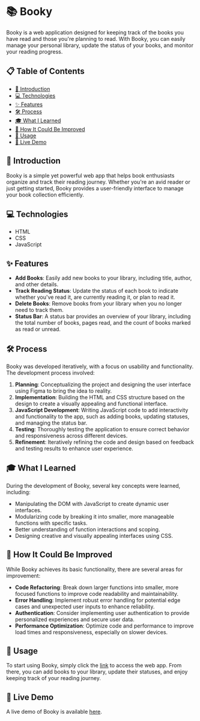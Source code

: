 # 📚 Booky

Booky is a web application designed for keeping track of the books you have read and those you're planning to read. With Booky, you can easily manage your personal library, update the status of your books, and monitor your reading progress.

## 📋 Table of Contents
- [👋 Introduction](#introduction)
- [💻 Technologies](#technologies)
- [✨ Features](#features)
- [🛠️ Process](#process)
- [🎓 What I Learned](#what-i-learned)
- [🚀 How It Could Be Improved](#how-it-could-be-improved)
- [📘 Usage](#usage)
- [🔗 Live Demo](#live-demo)

## 👋 Introduction
Booky is a simple yet powerful web app that helps book enthusiasts organize and track their reading journey. Whether you're an avid reader or just getting started, Booky provides a user-friendly interface to manage your book collection efficiently.

## 💻 Technologies
- HTML
- CSS
- JavaScript

## ✨ Features
- **Add Books**: Easily add new books to your library, including title, author, and other details.
- **Track Reading Status**: Update the status of each book to indicate whether you've read it, are currently reading it, or plan to read it.
- **Delete Books**: Remove books from your library when you no longer need to track them.
- **Status Bar**: A status bar provides an overview of your library, including the total number of books, pages read, and the count of books marked as read or unread.

## 🛠️ Process
Booky was developed iteratively, with a focus on usability and functionality. The development process involved:

1. **Planning**: Conceptualizing the project and designing the user interface using Figma to bring the idea to reality.
2. **Implementation**: Building the HTML and CSS structure based on the design to create a visually appealing and functional interface.
3. **JavaScript Development**: Writing JavaScript code to add interactivity and functionality to the app, such as adding books, updating statuses, and managing the status bar.
4. **Testing**: Thoroughly testing the application to ensure correct behavior and responsiveness across different devices.
5. **Refinement**: Iteratively refining the code and design based on feedback and testing results to enhance user experience.

## 🎓 What I Learned
During the development of Booky, several key concepts were learned, including:

- Manipulating the DOM with JavaScript to create dynamic user interfaces.
- Modularizing code by breaking it into smaller, more manageable functions with specific tasks.
- Better understanding of function interactions and scoping.
- Designing creative and visually appealing interfaces using CSS.

## 🚀 How It Could Be Improved
While Booky achieves its basic functionality, there are several areas for improvement:

- **Code Refactoring**: Break down larger functions into smaller, more focused functions to improve code readability and maintainability.
- **Error Handling**: Implement robust error handling for potential edge cases and unexpected user inputs to enhance reliability.
- **Authentication**: Consider implementing user authentication to provide personalized experiences and secure user data.
- **Performance Optimization**: Optimize code and performance to improve load times and responsiveness, especially on slower devices.

## 📘 Usage
To start using Booky, simply click the [link](#https://gabrieldevjourney.github.io/booky/) to access the web app. From there, you can add books to your library, update their statuses, and enjoy keeping track of your reading journey.

## 🔗 Live Demo
A live demo of Booky is available [here](#https://gabrieldevjourney.github.io/booky/).
